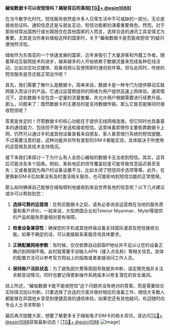 **緬甸数据卡可以收短信吗？揭秘背后的真相[[TG💪+ @esim1088](https://t.me/s/esim1088)]**

在当今数字化时代，短信服务依然是许多人日常生活中不可或缺的一部分。无论是接收验证码、通知信息还是与朋友互动，短信功能都扮演着重要角色。然而，对于那些经常出国旅行或长期居住在其他国家的人而言，选择合适的通讯工具变得尤为重要。尤其是当你身处缅甸这样的国家时，关于“緬甸数据卡是否能收短信”的疑问便悄然浮现。

缅甸作为东南亚的一个快速发展的国家，近年来吸引了大量游客和外籍工作者。随着移动互联网技术的进步，越来越多的人开始依赖于数据流量来完成各种在线活动，比如浏览社交媒体、观看视频以及使用即时通讯软件等。但与此同时，传统的短信服务是否还能正常运作呢？

首先，我们需要了解什么是数据卡。简单来说，数据卡是一种专门为提供移动互联网接入而设计的产品，它通过运营商提供的网络为用户提供高速上网体验。通常情况下，这些数据卡会包含一定量的流量套餐，并允许用户根据需要进行续费升级。那么，问题来了：既然数据卡的主要目的是支持数据传输，那么它是否能够同时接收短信呢？

答案是肯定的！尽管数据卡的核心功能在于提供无线网络连接，但它同时也具备基本的通信能力，包括但不限于发送和接收短信。这意味着即使你主要依靠数据卡上网，仍然可以通过手机或其他设备查看来自朋友、家人甚至银行系统的短信提醒。不过需要注意的是，这种功能并非所有类型的SIM卡都能实现，具体取决于所使用的运营商及其技术支持情况。

接下来我们来探讨一下为什么有人会担心緬甸的数据卡无法收到短信。其实，这背后可能涉及多个因素。例如，某些地区的信号覆盖较差可能导致信息延迟甚至丢失；又或者是因为用户的设备设置不当，比如关闭了短信同步选项等等。此外，在更换新SIM卡后如果没有及时激活相关服务，也可能影响到短信功能的正常使用。

那么如何确保自己能够在缅甸顺利地接收到来自世界各地的信息呢？以下几点建议或许可以帮助到您：

1. **选择可靠的运营商**：在购买数据卡之前，请务必查询该运营商在当地的服务质量和客户评价。一般来说，大型跨国企业如Telenor Myanmar、Mytel等提供的产品和服务质量相对更有保障。
   
2. **检查设备兼容性**：确保您的手机或其他终端设备支持国际漫游及短信接收功能。如果不确定的话，可以直接联系客服咨询具体要求。

3. **正确配置网络参数**：有时候，仅仅依靠自动获取IP地址并不足以让您的设备正确识别网络环境。此时就需要手动输入APN（接入点名称）等相关信息。具体的配置方法可以参考官方网站上的指南或者直接询问工作人员。

4. **保持账户活跃状态**：为了避免因欠费等原因导致服务中断，请定期充值并关注余额变动情况。同时也要记得更新操作系统版本以修复潜在的安全漏洞。

综上所述，“緬甸数据卡能不能收短信”这个问题并没有绝对的答案，而是需要结合实际情况加以判断。只要选择了合适的方案并做好相应的准备工作，相信大多数人都能够在异国他乡享受到便捷高效的通信体验。如果您还有其他疑问，欢迎随时向专业人士寻求帮助！

最后再次提醒大家，想要了解更多关于缅甸电子SIM卡的相关资讯，请访问[TG💪+ @esim1088](https://t.me/s/esim1088)获取最新动态！[[TG💪+ @esim1088](https://t.me/s/esim1088) ![Image](https://i.postimg.cc/4NQfJmqS/Snipaste-2025-05-13-00-14-12.png)]